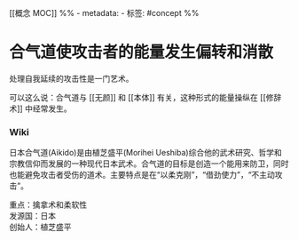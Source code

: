 [[概念 MOC]]
%% - metadata:
	- 标签: #concept %%
# 合气道使攻击者的能量发生偏转和消散
处理自我延续的攻击性是一门艺术。

可以这么说：合气道与 [[无颜]] 和 [[本体]] 有关，这种形式的能量操纵在 [[修辞术]] 中经常发生。

### Wiki
日本合气道(Aikido)是由植芝盛平(Morihei Ueshiba)综合他的武术研究、哲学和宗教信仰而发展的一种现代日本武术。合气道的目标是创造一个能用来防卫，同时也能避免攻击者受伤的道术。主要特点是在“以柔克刚”，“借劲使力”，“不主动攻击”。

重点：擒拿术和柔软性  
发源国：日本  
创始人：植芝盛平  